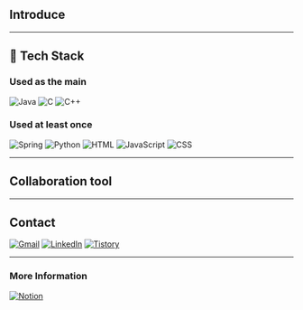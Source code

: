## **Introduce**
<!-- 소개말 -->

---

## 🌟 **Tech Stack**

### Used as the main
  ![Java](https://img.shields.io/badge/Java-E34F26?style=for-the-badge&logo=java&logoColor=white)
  ![C](https://img.shields.io/badge/C-00599C?style=for-the-badge&logo=c&logoColor=white) 
  ![C++](https://img.shields.io/badge/C%2B%2B-00599C?style=for-the-badge&logo=cplusplus&logoColor=white) 
  
 
### Used at least once
  ![Spring](https://img.shields.io/badge/Spring-6DB33F?style=for-the-badge&logo=spring&logoColor=white) 
  ![Python](https://img.shields.io/badge/Python-3776AB?style=for-the-badge&logo=python&logoColor=white) 
  ![HTML](https://img.shields.io/badge/HTML-E34F26?style=for-the-badge&logo=html5&logoColor=white) 
  ![JavaScript](https://img.shields.io/badge/JavaScript-F7DF1E?style=for-the-badge&logo=javascript&logoColor=black) 
  ![CSS](https://img.shields.io/badge/CSS-1572B6?style=for-the-badge&logo=css3&logoColor=white)


---

## **Collaboration tool**

---

## **Contact**
[![Gmail](https://img.shields.io/badge/Gmail-D14836?style=for-the-badge&logo=gmail&logoColor=white)](mailto:kimsyoung78@gmail.com)
[![LinkedIn](https://img.shields.io/badge/LinkedIn-0077B5?style=for-the-badge&logo=linkedin&logoColor=white)](https://www.linkedin.com/in/your-profile) 
[![Tistory](https://img.shields.io/badge/Tistory-FF7F00?style=for-the-badge&logo=tistory&logoColor=white)](https://your-tistory-site.tistory.com)

---

<!-- 프로젝트, 스터디, 활동, 수상, 블로그? -->

### **More Information**
[![Notion](https://img.shields.io/badge/Notion-000000?style=for-the-badge&logo=notion&logoColor=white)](https://www.notion.so/Profile-f017001ab6b54bf59c4d56cbcd424089?pvs=4)
